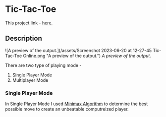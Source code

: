 # Tic-Tac-Toe 

This project link - [here.](https://tic-tac-toe.42web.io/)

## Description

![A preview of the output.](/assets/Screenshot 2023-06-20 at 12-27-45 Tic-Tac-Toe Online.png "A preview of the output.")
*A preview of the output.*

There are two type of playing mode - 

1. Single Player Mode
2. Multiplayer Mode

### Single Player Mode

In Single Player Mode I used [Minimax Algorithm](https://en.wikipedia.org/wiki/Minimax) to determine the best possible move to create an unbeatable computreized player.